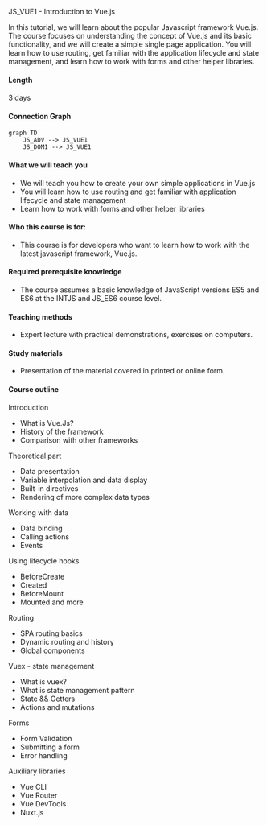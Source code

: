 ﻿JS_VUE1 - Introduction to Vue.js

In this tutorial, we will learn about the popular Javascript framework Vue.js. The course focuses on understanding the concept of Vue.js and its basic functionality, and we will create a simple single page application. You will learn how to use routing, get familiar with the application lifecycle and state management, and learn how to work with forms and other helper libraries.

#### Length

3 days

#### Connection Graph

```mermaid
graph TD
    JS_ADV --> JS_VUE1
    JS_DOM1 --> JS_VUE1
```

#### What we will teach you
* We will teach you how to create your own simple applications in Vue.js
* You will learn how to use routing and get familiar with application lifecycle and state management
* Learn how to work with forms and other helper libraries


#### Who this course is for:
* This course is for developers who want to learn how to work with the latest javascript framework, Vue.js.

#### Required prerequisite knowledge
* The course assumes a basic knowledge of JavaScript versions ES5 and ES6 at the INTJS and JS_ES6 course level.

#### Teaching methods
* Expert lecture with practical demonstrations, exercises on computers.

#### Study materials
* Presentation of the material covered in printed or online form.

#### Course outline

Introduction
* What is Vue.Js?
* History of the framework
* Comparison with other frameworks

Theoretical part
* Data presentation
* Variable interpolation and data display
* Built-in directives
* Rendering of more complex data types

Working with data
* Data binding
* Calling actions
* Events

Using lifecycle hooks
* BeforeCreate
* Created
* BeforeMount
* Mounted and more

Routing
* SPA routing basics
* Dynamic routing and history
* Global components

Vuex - state management
* What is vuex?
* What is state management pattern
* State && Getters
* Actions and mutations

Forms
* Form Validation
* Submitting a form
* Error handling

Auxiliary libraries
* Vue CLI
* Vue Router
* Vue DevTools
* Nuxt.js
